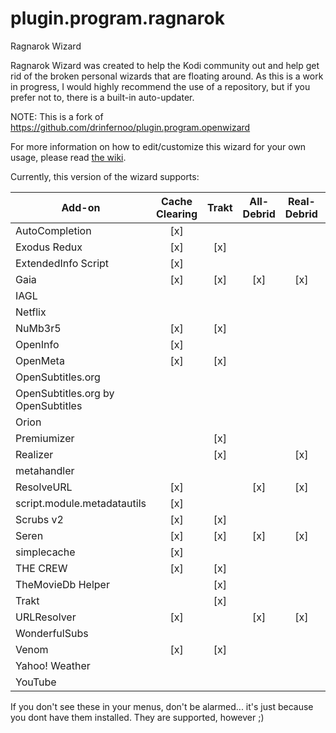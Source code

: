 # plugin.program.ragnarok
Ragnarok Wizard

Ragnarok Wizard was created to help the Kodi community out and help get rid of the broken personal wizards that are floating around. As this is a work in progress, I would highly recommend the use of a repository, but if you prefer not to, there is a built-in auto-updater.

NOTE: This is a fork of https://github.com/drinfernoo/plugin.program.openwizard

For more information on how to edit/customize this wizard for your own usage, please read [the wiki](https://github.com/drinfernoo/plugin.program.openwizard/wiki).

Currently, this version of the wizard supports:

|  Add-on                            | Cache Clearing | Trakt | All-Debrid | Real-Debrid | Premiumize | Trakt API | TMDb | TVDB | OMDb | IMDb | Fanart.tv | Location | Username/Password/Login |
|------------------------------------|:--------------:|:-----:|:----------:|:-----------:|:----------:|:---------:|:----:|:----:|:----:|:----:|:---------:|:--------:|:-----------------------:|
| AutoCompletion                     | [x]            |       |            |             |            |           |      |      |      |      |           |          |                         |
| Exodus Redux                       | [x]            | [x]   |            |             |            |           | [x]  |      |      | [x]  | [x]       |          |                         |
| ExtendedInfo Script                | [x]            |       |            |             |            |           | [x]  |      |      |      |           |          |                         |
| Gaia                               | [x]            | [x]   | [x]        | [x]         | [x]        |           | [x]  |      |      | [x]  | [x]       |          |                         |
| IAGL                               |                |       |            |             |            |           |      |      |      |      |           |          | [x]                     |
| Netflix                            |                |       |            |             |            |           |      |      |      |      |           |          | [x]                     |
| NuMb3r5                            | [x]            | [x]   |            |             |            |           | [x]  |      |      | [x]  | [x]       |          |                         |
| OpenInfo                           | [x]            |       |            |             |            |           | [x]  |      |      |      |           |          |                         |
| OpenMeta                           | [x]            | [x]   |            |             |            | [x]       | [x]  | [x]  |      |      |           |          |                         |
| OpenSubtitles.org                  |                |       |            |             |            |           |      |      |      |      |           |          | [x]                     |
| OpenSubtitles.org by OpenSubtitles |                |       |            |             |            |           |      |      |      |      |           |          | [x]                     |
| Orion                              |                |       |            |             |            |           |      |      |      |      |           |          | [x]                     |
| Premiumizer                        |                | [x]   |            |             | [x]        |           | [x]  | [x]  |      | [x]  | [x]       |          |                         |
| Realizer                           |                | [x]   |            | [x]         |            |           | [x]  | [x]  |      | [x]  | [x]       |          |                         |
| metahandler                        |                |       |            |             |            |           | [x]  | [x]  | [x]  |      |           |          |                         |
| ResolveURL                         | [x]            |       | [x]        | [x]         | [x]        |           |      |      |      |      |           |          |                         |
| script.module.metadatautils        | [x]            |       |            |             |            |           | [x]  |      | [x]  |      | [x]       |          |                         |
| Scrubs v2                          | [x]            | [x]   |            |             |            |           | [x]  |      |      | [x]  | [x]       |          |                         |
| Seren                              | [x]            | [x]   | [x]        | [x]         | [x]        | [x]       | [x]  | [x]  |      |      |           |          |                         |
| simplecache                        | [x]            |       |            |             |            |           |      |      |      |      |           |          |                         |
| THE CREW                           | [x]            | [x]   |            |             |            |           | [x]  |      |      | [x]  | [x]       |          |                         |
| TheMovieDb Helper                  |                | [x]   |            |             |            |           | [x]  |      | [x]  |      |           |          |                         |
| Trakt                              |                | [x]   |            |             |            |           |      |      |      |      |           |          |                         |
| URLResolver                        | [x]            |       | [x]        | [x]         | [x]        |           |      |      |      |      |           |          |                         |
| WonderfulSubs                      |                |       |            |             |            |           |      |      |      |      |           |          | [x]                     |
| Venom                              | [x]            | [x]   |            |             |            |           | [x]  |      |      | [x]  | [x]       |          |                         |
| Yahoo! Weather                     |                |       |            |             |            |           |      |      |      |      |           | [x]      |                         |
| YouTube                            |                |       |            |             |            |           |      |      |      |      |           |          | [x]                     |

If you don't see these in your menus, don't be alarmed... it's just because you dont have them installed. They are supported, however ;)
